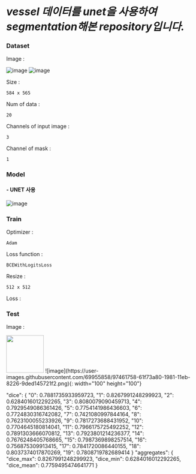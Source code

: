 # *vessel 데이터를 unet을 사용하여 segmentation해본 repository입니다.*

### Dataset

Image :

![image](https://user-images.githubusercontent.com/69955858/96858840-bdb25700-149b-11eb-80e1-f206e111e4b7.png)
![image](https://user-images.githubusercontent.com/69955858/96858857-c1de7480-149b-11eb-8b25-7f521722bf03.png)

Size :

    584 x 565
  
Num of data :

    20
  
Channels of input image :
  
    3
  
Channel of mask :
  
    1
  
### Model

#### - UNET 사용
![image](https://img1.daumcdn.net/thumb/R1280x0/?scode=mtistory2&fname=https%3A%2F%2Fblog.kakaocdn.net%2Fdn%2FUcMLK%2FbtqDQupfFnY%2F8aCl8icgtwVKERCWfzfK41%2Fimg.png)

### Train

Optimizer :

    Adam

Loss function :

    BCEWithLogitsLoss
    
Resize :

    512 x 512
    
Loss :

### Test

Image : 

<img src='https://user-images.githubusercontent.com/69955858/97461875-83582680-1981-11eb-9425-8b24348c23aa.png' width="100" height="100">
![image](https://user-images.githubusercontent.com/69955858/97461758-61f73a80-1981-11eb-8226-9ded145721f2.png){: width="100" height="100"}

    
"dice": {
      "0": 0.7881735933959723,
      "1": 0.8267991248299923,
      "2": 0.6284016012292265,
      "3": 0.8080079090459713,
      "4": 0.7929549086361426,
      "5": 0.7754141986436603,
      "6": 0.7724830316742082,
      "7": 0.7421080997844164,
      "8": 0.7623100055233926,
      "9": 0.7817273688431952,
      "10": 0.7704645180814041,
      "11": 0.7966175725492252,
      "12": 0.7891303666070812,
      "13": 0.7923801214236377,
      "14": 0.7676248405768665,
      "15": 0.7987369898257514,
      "16": 0.756875309913415,
      "17": 0.7841720086440155,
      "18": 0.8037374017870269,
      "19": 0.7808719782689414
      }
"aggregates": {
    "dice_max": 0.8267991248299923,
    "dice_min": 0.6284016012292265,
    "dice_mean": 0.7759495474641771
      }
